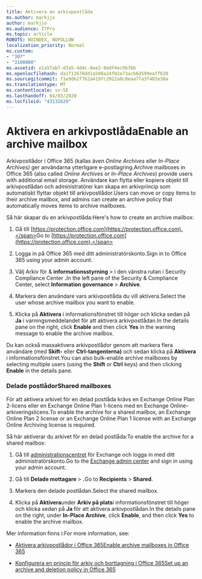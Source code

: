 ```yaml
---
title: Aktivera en arkivpostlåda
ms.author: markjjo
author: markjjo
ms.audience: ITPro
ms.topic: article
ROBOTS: NOINDEX, NOFOLLOW
localization_priority: Normal
ms.custom:
- "307"
- "3100008"
ms.assetid: e1a5fab7-d3a5-4d4c-8ee2-0edf4ec9b76b
ms.openlocfilehash: da1f12678dd1a508a24f02e73acb6d599eaff628
ms.sourcegitcommit: f1e9db2f762a4197c2922a0c8eaa77a3f482e38a
ms.translationtype: MT
ms.contentlocale: sv-SE
ms.lasthandoff: 04/03/2020
ms.locfileid: "43132629"
---
```

# <a name="enable-an-archive-mailbox"></a><span data-ttu-id="d7152-102">Aktivera en arkivpostlåda</span><span class="sxs-lookup"><span data-stu-id="d7152-102">Enable an archive mailbox</span></span>

<span data-ttu-id="d7152-103">Arkivpostlådor i Office 365 (kallas även *Online Archives* eller *In-Place Archives)* ger användarna ytterligare e-postlagring.</span><span class="sxs-lookup"><span data-stu-id="d7152-103">Archive mailboxes in Office 365 (also called *Online Archives* or *In-Place Archives*) provide users with additional email storage.</span></span> <span data-ttu-id="d7152-104">Användare kan flytta eller kopiera objekt till arkivpostlådan och administratörer kan skapa en arkivprincip som automatiskt flyttar objekt till arkivpostlådor.</span><span class="sxs-lookup"><span data-stu-id="d7152-104">Users can move or copy items to their archive mailbox, and admins can create an archive policy that automatically moves items to archive mailboxes.</span></span>
  
<span data-ttu-id="d7152-105">Så här skapar du en arkivpostlåda:</span><span class="sxs-lookup"><span data-stu-id="d7152-105">Here's how to create an archive mailbox:</span></span>
  
1. <span data-ttu-id="d7152-106">Gå till [https://protection.office.com](https://protection.office.com).</span><span class="sxs-lookup"><span data-stu-id="d7152-106">Go to [https://protection.office.com](https://protection.office.com).</span></span>

2. <span data-ttu-id="d7152-107">Logga in på Office 365 med ditt administratörskonto.</span><span class="sxs-lookup"><span data-stu-id="d7152-107">Sign in to Office 365 using your admin account.</span></span>

3. <span data-ttu-id="d7152-108">Välj Arkiv för &amp; **informationsstyrning** \> i den vänstra rutan i Security Compliance Center **.**</span><span class="sxs-lookup"><span data-stu-id="d7152-108">In the left pane of the Security &amp; Compliance Center, select **Information governance** \> **Archive**.</span></span>

4. <span data-ttu-id="d7152-109">Markera den användare vars arkivpostlåda du vill aktivera.</span><span class="sxs-lookup"><span data-stu-id="d7152-109">Select the user whose archive mailbox you want to enable.</span></span>

5. <span data-ttu-id="d7152-110">Klicka på **Aktivera** i informationsfönstret till höger och klicka sedan på **Ja** i varningsmeddelandet för att aktivera arkivpostlådan.</span><span class="sxs-lookup"><span data-stu-id="d7152-110">In the details pane on the right, click **Enable** and then click **Yes** in the warning message to enable the archive mailbox.</span></span>

<span data-ttu-id="d7152-111">Du kan också massaktivera arkivpostlådor genom att markera flera användare (med **Skift-** eller **Ctrl-tangenterna)** och sedan klicka på **Aktivera** i informationsfönstret.</span><span class="sxs-lookup"><span data-stu-id="d7152-111">You can also bulk-enable archive mailboxes by selecting multiple users (using the **Shift** or **Ctrl** keys) and then clicking **Enable** in the details pane.</span></span>
  
### <a name="shared-mailboxes"></a><span data-ttu-id="d7152-112">Delade postlådor</span><span class="sxs-lookup"><span data-stu-id="d7152-112">Shared mailboxes</span></span>

<span data-ttu-id="d7152-113">För att aktivera arkivet för en delad postlåda krävs en Exchange Online Plan 2-licens eller en Exchange Online Plan 1-licens med en Exchange Online-arkiveringslicens.</span><span class="sxs-lookup"><span data-stu-id="d7152-113">To enable the archive for a shared mailbox, an Exchange Online Plan 2 license or an Exchange Online Plan 1 license with an Exchange Online Archiving license is required.</span></span>  

<span data-ttu-id="d7152-114">Så här aktiverar du arkivet för en delad postlåda:</span><span class="sxs-lookup"><span data-stu-id="d7152-114">To enable the archive for a shared mailbox:</span></span>

1. <span data-ttu-id="d7152-115">Gå till [administrationscentret](https://outlook.office365.com/ecp) för Exchange och logga in med ditt administratörskonto.</span><span class="sxs-lookup"><span data-stu-id="d7152-115">Go to the [Exchange admin center](https://outlook.office365.com/ecp) and sign in using your admin account.</span></span>

2. <span data-ttu-id="d7152-116">Gå till **Delade mottagare** > **.**</span><span class="sxs-lookup"><span data-stu-id="d7152-116">Go to **Recipients** > **Shared**.</span></span>

3. <span data-ttu-id="d7152-117">Markera den delade postlådan.</span><span class="sxs-lookup"><span data-stu-id="d7152-117">Select the shared mailbox.</span></span>

4. <span data-ttu-id="d7152-118">Klicka på **Aktivera**under **Arkiv på plats**i informationsfönstret till höger och klicka sedan på **Ja** för att aktivera arkivpostlådan.</span><span class="sxs-lookup"><span data-stu-id="d7152-118">In the details pane on the right, under **In-Place Archive**, click **Enable**, and then click **Yes** to enable the archive mailbox.</span></span>

<span data-ttu-id="d7152-119">Mer information finns i:</span><span class="sxs-lookup"><span data-stu-id="d7152-119">For more information, see:</span></span>
  
- [<span data-ttu-id="d7152-120">Aktivera arkivpostlådor i Office 365</span><span class="sxs-lookup"><span data-stu-id="d7152-120">Enable archive mailboxes in Office 365</span></span>](https://docs.microsoft.com/office365/securitycompliance/enable-archive-mailboxes)

- [<span data-ttu-id="d7152-121">Konfigurera en princip för arkiv och borttagning i Office 365</span><span class="sxs-lookup"><span data-stu-id="d7152-121">Set up an archive and deletion policy in Office 365</span></span>](https://docs.microsoft.com//office365/securitycompliance/set-up-an-archive-and-deletion-policy-for-mailboxes)
